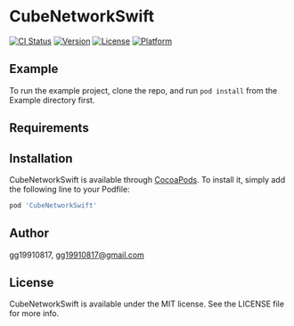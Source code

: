 # CubeNetworkSwift

[![CI Status](https://img.shields.io/travis/gg19910817/CubeNetworkSwift.svg?style=flat)](https://travis-ci.org/gg19910817/CubeNetworkSwift)
[![Version](https://img.shields.io/cocoapods/v/CubeNetworkSwift.svg?style=flat)](https://cocoapods.org/pods/CubeNetworkSwift)
[![License](https://img.shields.io/cocoapods/l/CubeNetworkSwift.svg?style=flat)](https://cocoapods.org/pods/CubeNetworkSwift)
[![Platform](https://img.shields.io/cocoapods/p/CubeNetworkSwift.svg?style=flat)](https://cocoapods.org/pods/CubeNetworkSwift)

## Example

To run the example project, clone the repo, and run `pod install` from the Example directory first.

## Requirements

## Installation

CubeNetworkSwift is available through [CocoaPods](https://cocoapods.org). To install
it, simply add the following line to your Podfile:

```ruby
pod 'CubeNetworkSwift'
```

## Author

gg19910817, gg19910817@gmail.com

## License

CubeNetworkSwift is available under the MIT license. See the LICENSE file for more info.
